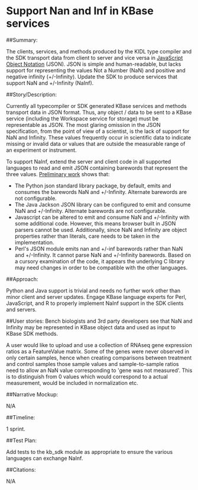 # Support Nan and Inf in KBase services

##Summary:

The clients, services, and methods produced by the KIDL type compiler and the
SDK transport data from client to server and vice versa in
[JavaScript Object Notation](http://json.org/) (JSON). JSON is simple and
human-readable, but lacks support for representing the values Not a Number
(NaN) and positive and negative infinity (+/-Infinity). Update the SDK to
produce services that support NaN and +/-Infinity (NaInf).

##Story/Description:

Currently all typecompiler or SDK generated KBase services and methods
transport data in JSON format. Thus, any object / data to be
sent to a KBase service (including the Workspace service for storage) must be
representable as JSON. The most glaring omission in the JSON specification,
from the point of view of a scientist, is the lack of support for NaN and
Infinity. These values frequently occur in scientific data to indicate missing
or invalid data or values that are outside the measurable range of an
experiment or instrument.

To support NaInf, extend the server and client code in all
supported languages to read and emit JSON containing barewords that represent
the three values. [Preliminary work](https://github.com/MrCreosote/TalkJSONToMe)
shows that:

* The Python json standard library package, by default, emits and consumes the
  barewords NaN and +/-Infinity. Alternate barewords are not configurable.
* The Java Jackson JSON library can be configured to emit and consume NaN and
  +/-Infinity. Alternate barewords are not configurable.
* Javascript can be altered to emit and consume NaN and +/-Infinity with some
  additional code. However, this means browser built in JSON parsers cannot be
  used. Additionally, since NaN and Infinity are object properties rather than
  literals, care needs to be taken in the implementation.
* Perl's JSON module emits nan and +/-inf barewords rather than NaN and
  +/-Infinity. It cannot parse NaN and +/-Infinity barewords. Based on a
  cursory examination of the code, it appears the underlying C library may
  need changes in order to be compatible with the other languages.
  
##Approach:

Python and Java support is trivial and needs no further work other than minor
client and server updates. Engage KBase language experts for Perl, JavaScript,
and R to properly implement NaInf support in the SDK clients and
servers.

##User stories:
Bench biologists and 3rd party developers see that NaN and Infinity may be
represented in KBase object data and used as input to KBase SDK methods.

A user would like to upload and use a collection of RNAseq gene expression
ratios as a FeatureValue matrix. Some of the genes were never observed in only
certain samples, hence when creating comparisons between treatment and control
samples those sample values and sample-to-sample ratios need to allow an NaN
value corresponding to 'gene was not measured'. This is to distinguish from 0
values which would correspond to a actual measurement, would be included in
normalization etc.

##Narrative Mockup:

N/A

##Timeline:

1 sprint.

##Test Plan:

Add tests to the kb_sdk module as appropriate to ensure the various languages
can exchange NaInf.

##Citations:

N/A
